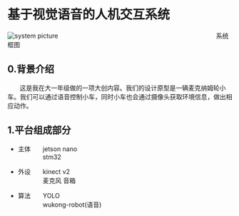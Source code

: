 # 基于视觉语音的人机交互系统

![system picture](https://github.com/lilelife0/an-interactive-system-based-on-voice-and-vision/blob/master/图片1.png)
   &nbsp;&nbsp;&nbsp;&nbsp;&nbsp;&nbsp;&nbsp;&nbsp;&nbsp;&nbsp;&nbsp;&nbsp;&nbsp;&nbsp;&nbsp;&nbsp;&nbsp;&nbsp;&nbsp;&nbsp;&nbsp;&nbsp;&nbsp;&nbsp;&nbsp;&nbsp;&nbsp;&nbsp;&nbsp;&nbsp;&nbsp;&nbsp;&nbsp;&nbsp;&nbsp;&nbsp;&nbsp;&nbsp;&nbsp;&nbsp;&nbsp;&nbsp;&nbsp;&nbsp;&nbsp;&nbsp;&nbsp;&nbsp;&nbsp;&nbsp;&nbsp;&nbsp;&nbsp;&nbsp;&nbsp;&nbsp;&nbsp;&nbsp;&nbsp;&nbsp;&nbsp;&nbsp;&nbsp;&nbsp;&nbsp;&nbsp;&nbsp;&nbsp;&nbsp;&nbsp;&nbsp;&nbsp;&nbsp;&nbsp;&nbsp;&nbsp;&nbsp;&nbsp;&nbsp;&nbsp;&nbsp;&nbsp;&nbsp;&nbsp;&nbsp;&nbsp;&nbsp;&nbsp;    系统框图

## 0.背景介绍
&nbsp;&nbsp;&nbsp;&nbsp;&nbsp;&nbsp;&nbsp;这是我在大一年级做的一项大创内容。我们的设计原型是一辆麦克纳姆轮小车。我们可以通过语音控制小车，同时小车也会通过摄像头获取环境信息，做出相应动作。


## 1.平台组成部分

* 主体&nbsp;&nbsp;&nbsp;&nbsp;&nbsp;&nbsp;&nbsp;jetson nano<br>
&nbsp;&nbsp;&nbsp;&nbsp;&nbsp;&nbsp;&nbsp;&nbsp;&nbsp;&nbsp;&nbsp;&nbsp;&nbsp;&nbsp;stm32

* 外设&nbsp;&nbsp;&nbsp;&nbsp;&nbsp;&nbsp;&nbsp;kinect v2<br>
&nbsp;&nbsp;&nbsp;&nbsp;&nbsp;&nbsp;&nbsp;&nbsp;&nbsp;&nbsp;&nbsp;&nbsp;&nbsp;&nbsp;麦克风  音箱

* 算法&nbsp;&nbsp;&nbsp;&nbsp;&nbsp;&nbsp;&nbsp;YOLO<br>
&nbsp;&nbsp;&nbsp;&nbsp;&nbsp;&nbsp;&nbsp;&nbsp;&nbsp;&nbsp;&nbsp;&nbsp;&nbsp;&nbsp;wukong-robot(语音)
 

